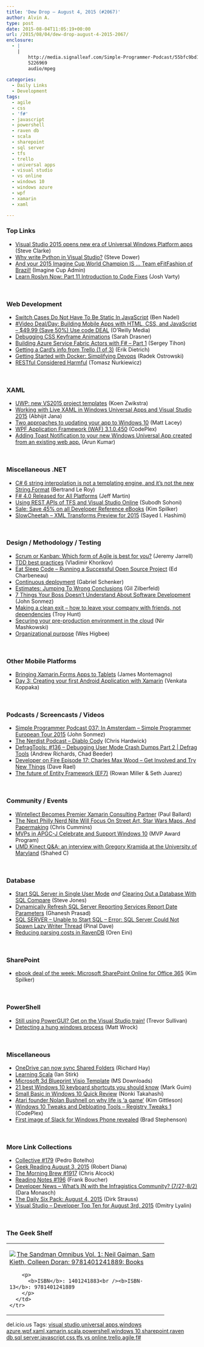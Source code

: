 ```yaml
---
title: 'Dew Drop – August 4, 2015 (#2067)'
author: Alvin A.
type: post
date: 2015-08-04T11:05:19+00:00
url: /2015/08/04/dew-drop-august-4-2015-2067/
enclosure:
  - |
    |
        http://media.signalleaf.com/Simple-Programmer-Podcast/55bfc9bd15405a030032d8c9/rss/SimpleProgrammer-037.mp3
        5226969
        audio/mpeg
        
categories:
  - Daily Links
  - Development
tags:
  - agile
  - css
  - 'f#'
  - javascript
  - powershell
  - raven db
  - scala
  - sharepoint
  - sql server
  - tfs
  - trello
  - universal apps
  - visual studio
  - vs online
  - windows 10
  - windows azure
  - wpf
  - xamarin
  - xaml

---
```

### <a name="top"></a>Top Links

  * <a href="http://blogs.microsoft.com/firehose/2015/08/03/visual-studio-2015-opens-new-era-of-universal-windows-platform-apps/" target="_blank">Visual Studio 2015 opens new era of Universal Windows Platform apps</a> (Steve Clarke)
  * <a href="http://blogs.msdn.com/b/visualstudio/archive/2015/08/03/why-write-python-in-visual-studio.aspx" target="_blank">Why write Python in Visual Studio?</a> (Steve Dower)
  * <a href="http://blogs.msdn.com/b/microsoft_student_developer_blog/archive/2015/07/31/and-your-2015-imagine-cup-world-champion-is-team-efitfashion-of-brazil.aspx" target="_blank">And your 2015 Imagine Cup World Champion IS … Team eFitFashion of Brazil!</a> (Imagine Cup Admin)
  * <a href="https://joshvarty.wordpress.com/2015/08/03/learn-roslyn-now-part-11-introduction-to-code-fixes/" target="_blank">Learn Roslyn Now: Part 11 Introduction to Code Fixes</a> (Josh Varty)

&nbsp;

### <a name="web"></a>Web Development

  * <a href="http://www.bennadel.com/blog/2881-switch-cases-do-not-have-to-be-static-in-javascript.htm" target="_blank">Switch Cases Do Not Have To Be Static In JavaScript</a> (Ben Nadel)
  * <a href="http://feedproxy.google.com/~r/oreilly/news/~3/KJ8zhw_Dgwg/0636920037118.do" target="_blank">#Video Deal/Day: Building Mobile Apps with HTML, CSS, and JavaScript &#8211; $49.99 (Save 50%) Use code DEAL</a> (O&#8217;Reilly Media)
  * <a href="https://css-tricks.com/debugging-css-keyframe-animations/" target="_blank">Debugging CSS Keyframe Animations</a> (Sarah Drasner)
  * <a href="https://sergeytihon.wordpress.com/2015/08/03/building-azure-service-fabric-actors-with-f-part-1/" target="_blank">Building Azure Service Fabric Actors with F# – Part 1</a> (Sergey Tihon)
  * <a href="http://www.infragistics.com/community/blogs/erikdietrich/archive/2015/08/03/getting-a-card-39-s-info-from-trello-1-of-3.aspx" target="_blank">Getting a Card&#8217;s info from Trello (1 of 3)</a> (Erik Dietrich)
  * <a href="http://www.toptal.com/devops/getting-started-with-docker-simplifying-devops" target="_blank">Getting Started with Docker: Simplifying Devops</a> (Radek Ostrowski)
  * [RESTful Considered Harmful][1] (Tomasz Nurkiewicz)

&nbsp;

### <a name="silverlight"></a>XAML

  * <a href="http://firstfloorsoftware.com:80/news/uwp-new-vs2015-project-templates" target="_blank">UWP: new VS2015 project templates</a> (Koen Zwikstra)
  * <a href="http://dailydotnettips.com/2015/08/03/working-with-live-xaml-in-windows-universal-apps-and-visual-studio-2015/" target="_blank">Working with Live XAML in Windows Universal Apps and Visual Studio 2015</a> (Abhijit Jana)
  * <a href="http://feedproxy.google.com/~r/MattLacey/~3/jxqM1XcRFHA/two-approaches-to-updating-your-app-to.html" target="_blank">Two approaches to updating your app to Windows 10</a> (Matt Lacey)
  * [WPF Application Framework (WAF) 3.1.0.450][2] (CodePlex)
  * <a href="http://dailydotnettips.com/2015/08/04/adding-toast-notification-to-your-new-windows-universal-app-created-from-an-existing-web-app/" target="_blank">Adding Toast Notification to your new Windows Universal App created from an existing web app.</a> (Arun Kumar)

&nbsp;

### <a name="dotnet"></a>Miscellaneous .NET

  * <a href="http://weblogs.asp.net:80/bleroy/c-6-string-interpolation-is-not-a-templating-engine-and-it-s-not-the-new-string-format" target="_blank">C# 6 string interpolation is not a templating engine, and it’s not the new String.Format</a> (Bertrand Le Roy)
  * <a href="http://www.infoq.com/news/2015/08/fsharp40?utm_campaign=infoq_content&utm_source=infoq&utm_medium=feed&utm_term=global" target="_blank">F# 4.0 Released for All Platforms</a> (Jeff Martin)
  * <a href="http://feedproxy.google.com/~r/netCurryRecentArticles/~3/9_OzSvmWZk4/ShowArticle.aspx" target="_blank">Using REST APIs of TFS and Visual Studio Online</a> (Subodh Sohoni)
  * <a href="http://blogs.msdn.com/b/microsoft_press/archive/2015/08/03/sale-save-45-on-all-developer-reference-ebooks.aspx" target="_blank">Sale: Save 45% on all Developer Reference eBooks</a> (Kim Spilker)
  * [SlowCheetah &#8211; XML Transforms Preview for 2015][3] (Sayed I. Hashimi)

&nbsp;

### <a name="design"></a>Design / Methodology / Testing

  * <a href="http://blog.pluralsight.com/agile-development-tips" target="_blank">Scrum or Kanban: Which form of Agile is best for you?</a> (Jeremy Jarrell)
  * <a href="http://enterprisecraftsmanship.com/2015/08/03/tdd-best-practices/" target="_blank">TDD best practices</a> (Vladimir Khorikov)
  * <a href="http://developer.telerik.com/content-types/podcast/eat-sleep-code-running-a-successful-open-source-project/" target="_blank">Eat Sleep Code – Running a Successful Open Source Project</a> (Ed Charbeneau)
  * <a href="http://feedproxy.google.com/~r/LosTechies/~3/caIlZVuytow/" target="_blank">Continuous deployment</a> (Gabriel Schenker)
  * <a href="http://feedproxy.google.com/~r/gilzilberfeld/~3/yGiwTB6BGgM/estimates-jumping-to-wrong-conclusions.html" target="_blank">Estimates: Jumping To Wrong Conclusions</a> (Gil Zilberfeld)
  * <a href="http://simpleprogrammer.com/2015/08/03/7-things-your-boss-doesnt-understand-about-software-development/" target="_blank">7 Things Your Boss Doesn’t Understand About Software Development</a> (John Sonmez)
  * <a href="http://feedproxy.google.com/~r/TroyHunt/~3/sWYeec--91Y/making-clean-exit-how-to-leave-your.html" target="_blank">Making a clean exit – how to leave your company with friends, not dependencies</a> (Troy Hunt)
  * <a href="http://azure.microsoft.com/blog/2015/08/03/securing-your-pre-production-environment-in-the-cloud/" target="_blank">Securing your pre-production environment in the cloud</a> (Nir Mashkowski)
  * <a href="http://www.weshigbee.com/organizational-purpose/" target="_blank">Organizational purpose</a> (Wes Higbee)

&nbsp;

### <a name="mobile"></a>Other Mobile Platforms

  * <a href="https://blog.xamarin.com/bringing-xamarin.forms-apps-to-tablets/" target="_blank">Bringing Xamarin.Forms Apps to Tablets</a> (James Montemagno)
  * <a href="http://blog.falafel.com/31-days-of-xamarin-android-day-3-creating-your-first-android-application-with-xamarin/" target="_blank">Day 3: Creating your first Android Application with Xamarin</a> (Venkata Koppaka)

&nbsp;

### <a name="podcasts"></a>Podcasts / Screencasts / Videos

  * <a href="http://media.signalleaf.com/Simple-Programmer-Podcast/55bfc9bd15405a030032d8c9/rss/SimpleProgrammer-037.mp3" target="_blank">Simple Programmer Podcast 037: In Amsterdam &#8211; Simple Programmer European Tour 2015</a> (John Sonmez)
  * <a href="http://nerdist.libsyn.com/diablo-cody" target="_blank">The Nerdist Podcast &#8211; Diablo Cody</a> (Chris Hardwick)
  * <a href="https://channel9.msdn.com/Shows/Defrag-Tools/DefragTools-136-Debugging-User-Mode-Crash-Dumps-Part-2" target="_blank">DefragTools: #136 &#8211; Debugging User Mode Crash Dumps Part 2 | Defrag Tools</a> (Andrew Richards, Chad Beeder)
  * <a href="http://developeronfire.com:80/Podcast/Episodes/episode-17-charles-max-wood-get-involved-and-try-new-things" target="_blank">Developer on Fire Episode 17: Charles Max Wood &#8211; Get Involved and Try New Things</a> (Dave Rael)
  * <a href="https://channel9.msdn.com/Blogs/Seth-Juarez/The-future-of-Entity-Framework-EF7" target="_blank">The future of Entity Framework (EF7)</a> (Rowan Miller & Seth Juarez)

&nbsp;

### <a name="events"></a>Community / Events

  * <a href="http://www.wintellect.com/devcenter/paulballard/wintellect-becomes-premier-xamarin-consulting-partner" target="_blank">Wintellect Becomes Premier Xamarin Consulting Partner</a> (Paul Ballard)
  * <a href="http://www.geekadelphia.com/2015/08/03/the-next-nerd-nite-will-focus-on-street-art-star-wars-maps-and-papermaking/" target="_blank">The Next Philly Nerd Nite Will Focus On Street Art, Star Wars Maps, And Papermaking</a> (Chris Cummins)
  * <a href="http://blogs.msdn.com/b/mvpawardprogram/archive/2015/08/03/mvps-in-apgc-j-celebrate-and-support-windows-10.aspx" target="_blank">MVPs in APGC-J Celebrate and Support Windows 10</a> (MVP Award Program)
  * <a href="http://wakeupandcode.com/umd-kinect-qa/" target="_blank">UMD Kinect Q&A: an interview with Gregory Kramida at the University of Maryland</a> (Shahed C)

&nbsp;

### <a name="sql"></a>Database

  * <a href="http://www.sqlservercentral.com/blogs/steve_jones/2015/08/03/start-sql-server-in-single-user-mode/" target="_blank">Start SQL Server in Single User Mode</a> _and_ <a href="http://www.sqlservercentral.com/blogs/steve_jones/2015/08/03/clearing-out-a-database-with-sql-compare/" target="_blank">Clearing Out a Database With SQL Compare</a> (Steve Jones)
  * <a href="http://feedproxy.google.com/~r/MSSQLTips-LatestSqlServerTips/~3/4OCHqDpOlU8/tip.asp" target="_blank">Dynamically Refresh SQL Server Reporting Services Report Date Parameters</a> (Ghanesh Prasad)
  * <a href="http://blog.sqlauthority.com/2015/08/04/sql-server-unable-to-start-sql-error-sql-server-could-not-spawn-lazy-writer-thread/" target="_blank">SQL SERVER – Unable to Start SQL – Error: SQL Server Could Not Spawn Lazy Writer Thread</a> (Pinal Dave)
  * <a href="http://feedproxy.google.com/~r/AyendeRahien/~3/w0IWt_6f-jQ/reducing-parsing-costs-in-ravendb" target="_blank">Reducing parsing costs in RavenDB</a> (Oren Eini)

&nbsp;

### <a name="sp"></a>SharePoint

  * <a href="http://blogs.msdn.com/b/microsoft_press/archive/2015/08/03/ebook-deal-of-the-week-microsoft-sharepoint-online-for-office-365.aspx" target="_blank">ebook deal of the week: Microsoft SharePoint Online for Office 365</a> (Kim Spilker)

&nbsp;

### <a name="ps"></a>PowerShell

  * <a href="http://trevorsullivan.net/2015/08/03/still-using-powergui-get-on-the-visual-studio-train/" target="_blank">Still using PowerGUI? Get on the Visual Studio train!</a> (Trevor Sullivan)
  * <a href="http://feedproxy.google.com/~r/Wrockblog/~3/r0bITtgBopE/detecting-a-hung-windows-process" target="_blank">Detecting a hung windows process</a> (Matt Wrock)

&nbsp;

### <a name="misc"></a>Miscellaneous

  * <a href="http://winsupersite.com/windows-10/onedrive-can-now-sync-shared-folders" target="_blank">OneDrive can now sync Shared Folders</a> (Richard Hay)
  * <a href="http://i-programmer.info/bookreviews/14-other-languages/8842-learning-scala.html" target="_blank">Learning Scala</a> (Ian Stirk)
  * <a href="http://www.microsoft.com/en-us/download/details.aspx?id=48243&ampWT.mc_id=rss_alldownloads_all" target="_blank">Microsoft 3d Blueprint Visio Template</a> (MS Downloads)
  * <a href="http://feedproxy.google.com/~r/wmexperts/~3/CMTzIuQ_ano/story01.htm" target="_blank">21 best Windows 10 keyboard shortcuts you should know</a> (Mark Guim)
  * <a href="http://blogs.msdn.com/b/smallbasic/archive/2015/08/03/small-basic-in-windows-10-quick-review.aspx" target="_blank">Small Basic in Windows 10 Quick Review</a> (Nonki Takahashi)
  * [Atari founder Nolan Bushnell on why life is &#8216;a game&#8217;][4] (Kim Gittleson)
  * [Windows 10 Tweaks and Debloating Tools &#8211; Registry Tweaks 1][5] (CodePlex)
  * <a href="http://feedproxy.google.com/~r/winbetadotorg/~3/2ElhvOEVTVM/first-image-slack-windows-phone-revealed" target="_blank">First image of Slack for Windows Phone revealed</a> (Brad Stephenson)

&nbsp;

### <a name="links"></a>More Link Collections

  * <a href="http://feedproxy.google.com/~r/tympanus/~3/j4axdyBh_Ps/" target="_blank">Collective #179</a> (Pedro Botelho)
  * <a href="http://feeds.regulargeek.com/~r/RegularGeek/~3/SFctWjt0e84/" target="_blank">Geek Reading August 3, 2015</a> (Robert Diana)
  * <a href="http://feedproxy.google.com/~r/ReflectivePerspective/~3/V1VNwLFn5DI/" target="_blank">The Morning Brew #1917</a> (Chris Alcock)
  * <a href="http://www.frankysnotes.com/2015/08/reading-notes-196.html" target="_blank">Reading Notes #196</a> (Frank Boucher)
  * <a href="http://www.infragistics.com/community/blogs/d-coding/archive/2015/08/03/developer-news-what-39-s-in-with-the-infragistics-community-7-27-8-2.aspx" target="_blank">Developer News &#8211; What&#8217;s IN with the Infragistics Community? (7/27-8/2)</a> (Dara Monasch)
  * <a href="http://www.dirkstrauss.com/the-daily-six-pack/xamarin-forms-mvvm" target="_blank">The Daily Six Pack: August 4, 2015</a> (Dirk Strauss)
  * <a href="http://www.lyalin.com/2015/08/03/visual-studio-developer-top-ten-for-august-3rd-2015/" target="_blank">Visual Studio – Developer Top Ten for August 3rd, 2015</a> (Dmitry Lyalin)

&nbsp;

### <a name="shelf"></a>The Geek Shelf

<div id="scid:7dc1bd33-94bd-46fd-a20b-0131235bcd47:6b552d25-f159-42f7-b9cc-3728ecac8542" class="wlWriterEditableSmartContent" style="float: none; padding-bottom: 0px; padding-top: 0px; padding-left: 0px; margin: 0px; display: inline; padding-right: 0px">
  <table cellspacing="0" cellpadding="2" width="400" border="0" unselectable="on">
    <tr>
      <td valign="top" width="400">
        <p>
          <a title="The Sandman Omnibus Vol. 1: Neil Gaiman, Sam Kieth, Colleen Doran: 9781401241889: Books" href="http://www.amazon.com/exec/obidos/ASIN/1401241883/amazin-20"><img data-recalc-dims="1" decoding="async" src="https://i0.wp.com/images.amazon.com/images/P/1401241883.01.MZZZZZZZ.jpg?w=660" border="0" align="left" style="float:left" />The Sandman Omnibus Vol. 1: Neil Gaiman, Sam Kieth, Colleen Doran: 9781401241889: Books</a>
        </p>
        
        <p>
          <b>ISBN</b>: 1401241883<br /><b>ISBN-13</b>: 9781401241889
        </p>
      </td>
    </tr>
  </table>
</div>

<div id="scid:0767317B-992E-4b12-91E0-4F059A8CECA8:8912753b-12e4-456a-8638-ee5e1bd48fa8" class="wlWriterEditableSmartContent" style="float: none; padding-bottom: 0px; padding-top: 0px; padding-left: 0px; margin: 0px; display: inline; padding-right: 0px">
  del.icio.us Tags: <a href="http://del.icio.us/popular/visual+studio" rel="tag">visual studio</a>,<a href="http://del.icio.us/popular/universal+apps" rel="tag">universal apps</a>,<a href="http://del.icio.us/popular/windows+azure" rel="tag">windows azure</a>,<a href="http://del.icio.us/popular/wpf" rel="tag">wpf</a>,<a href="http://del.icio.us/popular/xaml" rel="tag">xaml</a>,<a href="http://del.icio.us/popular/xamarin" rel="tag">xamarin</a>,<a href="http://del.icio.us/popular/scala" rel="tag">scala</a>,<a href="http://del.icio.us/popular/powershell" rel="tag">powershell</a>,<a href="http://del.icio.us/popular/windows+10" rel="tag">windows 10</a>,<a href="http://del.icio.us/popular/sharepoint" rel="tag">sharepoint</a>,<a href="http://del.icio.us/popular/raven+db" rel="tag">raven db</a>,<a href="http://del.icio.us/popular/sql+server" rel="tag">sql server</a>,<a href="http://del.icio.us/popular/javascript" rel="tag">javascript</a>,<a href="http://del.icio.us/popular/css" rel="tag">css</a>,<a href="http://del.icio.us/popular/tfs" rel="tag">tfs</a>,<a href="http://del.icio.us/popular/vs+online" rel="tag">vs online</a>,<a href="http://del.icio.us/popular/trello" rel="tag">trello</a>,<a href="http://del.icio.us/popular/agile" rel="tag">agile</a>,<a href="http://del.icio.us/popular/f%23" rel="tag">f#</a>
</div>

 [1]: https://dzone.com/articles/restful-considered-harmful
 [2]: http://waf.codeplex.com/releases/view/616573
 [3]: https://visualstudiogallery.msdn.microsoft.com/05bb50e3-c971-4613-9379-acae2cfe6f9e
 [4]: http://www.bbc.com/news/business-33117769
 [5]: http://windows10tweaksanddebloat.codeplex.com/releases/view/616582